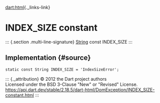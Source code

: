 [dart:html](../../dart-html/dart-html-library){._links-link}

INDEX\_SIZE constant
====================

::: {.section .multi-line-signature}
[String](../../dart-core/string-class) const INDEX\_SIZE
:::

Implementation {#source}
--------------

``` {.language-dart data-language="dart"}
static const String INDEX_SIZE = 'IndexSizeError';
```

::: {._attribution}
© 2012 the Dart project authors\
Licensed under the BSD 3-Clause \"New\" or \"Revised\" License.\
<https://api.dart.dev/stable/2.18.5/dart-html/DomException/INDEX_SIZE-constant.html>
:::
